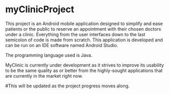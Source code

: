 # myClinicProject

This project is an Android mobile application designed to simplify and ease patients or the public to reserve an appointment with their chosen doctors under a clinic. 
Everything from the user interfaces down to the last semicolon of code is made from scratch. 
This application is developed and can be run on an IDE software named Android Studio.

The programming language used is Java.

MyClinic is currently under development as it strives to improve its usability to be the same quality as or better from the highly-sought applications that are currently
in the market right now.

#This will be updated as the project progress moves along.
